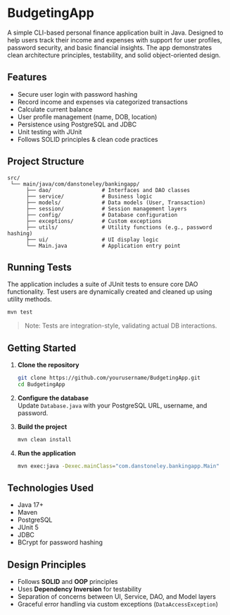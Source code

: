 # BudgetingApp

A simple CLI-based personal finance application built in Java. Designed to help users track their income and expenses with support for user profiles, password security, and basic financial insights. The app demonstrates clean architecture principles, testability, and solid object-oriented design.

## Features

- Secure user login with password hashing
- Record income and expenses via categorized transactions
- Calculate current balance
- User profile management (name, DOB, location)
- Persistence using PostgreSQL and JDBC
- Unit testing with JUnit
- Follows SOLID principles & clean code practices

##  Project Structure

```
src/
 └── main/java/com/danstoneley/bankingapp/
      ├── dao/                # Interfaces and DAO classes
      ├── service/            # Business logic
      ├── models/             # Data models (User, Transaction)
      ├── session/            # Session management layers
      ├── config/             # Database configuration
      ├── exceptions/         # Custom exceptions
      ├── utils/              # Utility functions (e.g., password hashing)
      ├── ui/                 # UI display logic
      └── Main.java           # Application entry point
```

## Running Tests

The application includes a suite of JUnit tests to ensure core DAO functionality. Test users are dynamically created and cleaned up using utility methods.

```bash
mvn test
```

> Note: Tests are integration-style, validating actual DB interactions.

## Getting Started

1. **Clone the repository**
   ```bash
   git clone https://github.com/yourusername/BudgetingApp.git
   cd BudgetingApp
   ```

2. **Configure the database**  
   Update `Database.java` with your PostgreSQL URL, username, and password.

3. **Build the project**
   ```bash
   mvn clean install
   ```

4. **Run the application**
   ```bash
   mvn exec:java -Dexec.mainClass="com.danstoneley.bankingapp.Main"
   ```

## Technologies Used

- Java 17+
- Maven
- PostgreSQL
- JUnit 5
- JDBC
- BCrypt for password hashing

##  Design Principles

- Follows **SOLID** and **OOP** principles
- Uses **Dependency Inversion** for testability
- Separation of concerns between UI, Service, DAO, and Model layers
- Graceful error handling via custom exceptions (`DataAccessException`)
